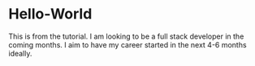 # Hello-World
This is from the tutorial.
I am looking to be a full stack developer in the coming months. I aim to have my career started in the next 4-6 months ideally.
